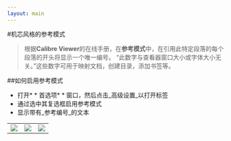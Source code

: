 ```yaml
---
layout: main
---
```


#机芯风格的参考模式

>根据**Calibre Viewer**的在线手册，在**参考模式**中，在引用此特定段落的每个段落的开头将显示一个唯一编号。 “此数字与查看器窗口大小或字体大小无关。”这些数字可用于映射文档，创建目录，添加书签等。

##如何启用参考模式
* 打开* * 首选项* * 窗口，然后点击_高级设置_以打开标签
* 通过选中其复选框启用参考模式
* 显示带有_参考编号_的文本

||||
|-|-|-|
|![](1.png)|![](3.png)|![](2.png)|
